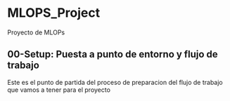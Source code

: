 # MLOPS_Project
Proyecto de MLOPs
## 00-Setup: Puesta a punto de entorno y flujo de trabajo

Este es el punto de partida del proceso de preparacion del flujo de trabajo que vamos a tener para el proyecto

